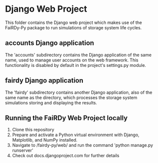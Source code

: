 # Django Web Project
This folder contains the Django web project which makes use of the FaiRDy-Py package to run simulations of storage system life cycles.

## accounts Django application
The 'accounts' subdirectory contains the Django application of the same name, used to manage user accounts on the web framework. This functionality is disabled by default in the project's settings.py module.

## fairdy Django application
The 'fairdy' subdirectory contains another Django application, also of the same name as the directory, which processes the storage system simulations storing and displaying the results.

## Running the FaiRDy Web Project locally
1. Clone this repository
2. Prepare and activate a Python virtual environment with Django, Matplotlib, and NumPy installed.
3. Navigate to /fairdy-py/web/ and run the command 'python manage.py runserver'
4. Check out docs.djangoproject.com for further details
